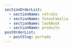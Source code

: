 ```yaml
---
sectionOrderList:
  - sectionName: retrato
  - sectionName: fotosFamilia
  - sectionName: lookBook
  - sectionName: producto
postOrderList:
  - postSlug: portada
---
```


